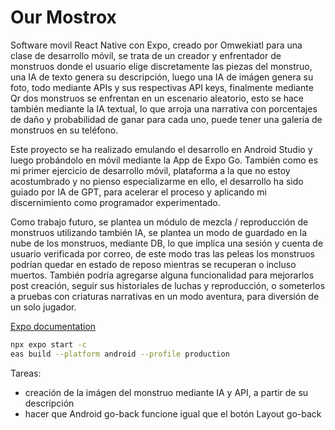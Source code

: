 # Our Mostrox

Software movil React Native con Expo, creado por Omwekiatl para una clase de desarrollo móvil, se trata de un creador y enfrentador de monstruos donde el usuario elige discretamente las piezas del monstruo, una IA de texto genera su descripción, luego una IA de imágen genera su foto, todo mediante APIs y sus respectivas API keys, finalmente mediante Qr dos monstruos se enfrentan en un escenario aleatorio, esto se hace también mediante la IA textual, lo que arroja una narrativa con porcentajes de daño y probabilidad de ganar para cada uno, puede tener una galería de monstruos en su teléfono.

Este proyecto se ha realizado emulando el desarrollo en Android Studio y luego probándolo en móvil mediante la App de Expo Go. También como es mi primer ejercicio de desarrollo móvil, plataforma a la que no estoy acostumbrado y no pienso especializarme en ello, el desarrollo ha sido guiado por IA de GPT, para acelerar el proceso y aplicando mi discernimiento como programador experimentado.

Como trabajo futuro, se plantea un módulo de mezcla / reproducción de monstruos utilizando también IA, se plantea un modo de guardado en la nube de los monstruos, mediante DB, lo que implica una sesión y cuenta de usuario verificada por correo, de este modo tras las peleas los monstruos podrían quedar en estado de reposo mientras se recuperan o incluso muertos. También podría agregarse alguna funcionalidad para mejorarlos post creación, seguir sus historiales de luchas y reproducción, o someterlos a pruebas con criaturas narrativas en un modo aventura, para diversión de un solo jugador.

[Expo documentation](https://docs.expo.dev/)

```bash
npx expo start -c
eas build --platform android --profile production
```

Tareas:
- creación de la imágen del monstruo mediante IA y API, a partir de su descripción
- hacer que Android go-back funcione igual que el botón Layout go-back
